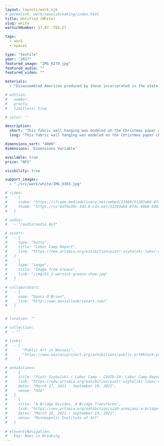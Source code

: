 ```yaml
---
layout: layouts/work.njk
# permalink: work/newsisbreaking/index.html
title: Untitled (White)
slug: white
warnickNumber: 17.07::TEX:27

tags:
  - work
  - spaces

type: "textile"
year: "2017"
featured_image: "IMG_0279.jpg"
featured_audio: ""
featured_video: ""

materials: 
  - "Disassembled American produced by those incarcerated in the state of Ohio"

# edition: 
#   number: 
#   proofs: 
#   limitless: true

# color: ''

description:
  short: "This fabric wall hanging was modeled on the Christmas paper chains children produce to celebrate the season. This chain was produced from the white stripes of disassembled American flags. These flags were produced by those incarceratedin the state of Ohio."
  long: "This fabric wall hanging was modeled on the Christmas paper chains children produce to celebrate the season. This chain was produced from the white stripes of disassembled American flags. These flags were produced by those incarcerated in the state of Ohio."

dimensions_sort: "4000"
dimensions: 'Dimensions Variable'

available: true
price: "NFS"

visibility: true

support_images: 
  - "./src/work/white/IMG_0303.jpg"

# video:
#   - {
#     video: "https://iframe.mediadelivery.net/embed/21069/51283ab6-8f4c-40b8-9d03-58ac4d71df9c",
#     thumb: "https://vz-6d76e30c-3d3.b-cdn.net/51283ab6-8f4c-40b8-9d03-58ac4d71df9c/thumbnail.jpg",
#   }

# audio:
#   - "/audio/audio.mp3"

# assets: 
#   - {
#     type: "bunny",
#     title: "Labor Camp Report",
#     link: "https://new.artsmia.org/exhibition/piotr-szyhalski-labor-camp-covid-19-labor-camp-report"
#   }
#   - {
#     type: "image",
#     title: "Image from Greace",
#     link: "/img/61_1-warnick-greece-show.jpg"
#   }

# collaborators:
#   - {
#     name: "Danni O'Brien",
#     link: "http://www.danielleobrienart.com/"
#   }


# location: ""

# collection:
#  - ""

# links:
#   - [
#       "Public Art in Wassaic",
#       "https://www.wassaicproject.org/exhibitions/public-art#block-yui_3_17_2_1_1635259463800_75918",
#     ]

# exhibitions:
#   - {
#     title: "Piotr Szyhalski / Labor Camp – COVID-19: Labor Camp Report",
#     link: "https://new.artsmia.org/exhibition/piotr-szyhalski-labor-camp-covid-19-labor-camp-report",
#     dates: "March 17, 2021 - September 19, 2021",
#     venue: "MIA"
#   }
#   - {
#     title: "A Bridge Divides, A Bridge Transforms",
#     link: "https://new.artsmia.org/exhibition/siah-armajani-a-bridge-divides-a-bridge-transforms",
#     dates: "March 19, 2021 - September 13, 2021",
#     venue: "Minneapolis Institute of Art"
#   }
  
# eleventyNavigation:
#   key: News is Breaking
---
```

